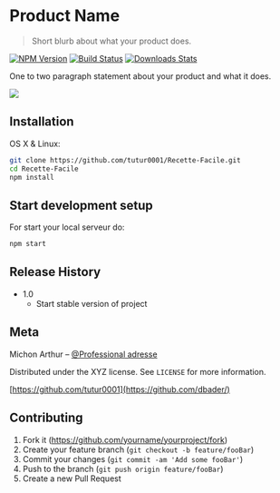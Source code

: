 # Product Name
> Short blurb about what your product does.

[![NPM Version][npm-image]][npm-url]
[![Build Status][travis-image]][travis-url]
[![Downloads Stats][npm-downloads]][npm-url]

One to two paragraph statement about your product and what it does.

![](header.png)

## Installation

OS X & Linux:

```sh
git clone https://github.com/tutur0001/Recette-Facile.git
cd Recette-Facile
npm install 
```




## Start development setup

For start your local serveur do:

```sh
npm start
```

## Release History

* 1.0
    * Start stable version of project


## Meta

Michon Arthur – [@Professional adresse](michon-arthur) 

Distributed under the XYZ license. See ``LICENSE`` for more information.

[https://github.com/tutur0001](https://github.com/dbader/)

## Contributing

1. Fork it (<https://github.com/yourname/yourproject/fork>)
2. Create your feature branch (`git checkout -b feature/fooBar`)
3. Commit your changes (`git commit -am 'Add some fooBar'`)
4. Push to the branch (`git push origin feature/fooBar`)
5. Create a new Pull Request

<!-- Markdown link & img dfn's -->
[npm-image]: https://img.shields.io/npm/v/datadog-metrics.svg?style=flat-square
[npm-url]: https://npmjs.org/package/datadog-metrics
[npm-downloads]: https://img.shields.io/npm/dm/datadog-metrics.svg?style=flat-square
[travis-image]: https://img.shields.io/travis/dbader/node-datadog-metrics/master.svg?style=flat-square
[travis-url]: https://travis-ci.org/dbader/node-datadog-metrics
[wiki]: https://github.com/yourname/yourproject/wiki
<!--stackedit_data:
eyJoaXN0b3J5IjpbMTcyMjUzNjkyNywxMjQ3NjA2MjYyLC0yMD
g4NzQ2NjEyLC0zMzI0NTUzNjNdfQ==
-->